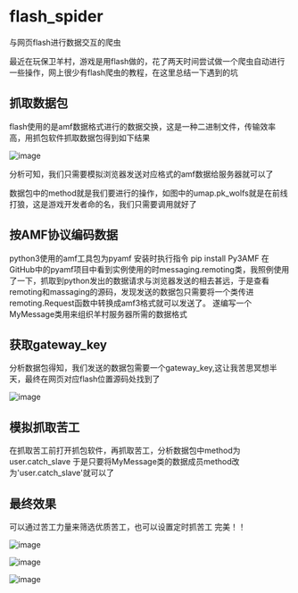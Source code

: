 # flash_spider

与网页flash进行数据交互的爬虫

最近在玩保卫羊村，游戏是用flash做的，花了两天时间尝试做一个爬虫自动进行一些操作，网上很少有flash爬虫的教程，在这里总结一下遇到的坑

## 抓取数据包
flash使用的是amf数据格式进行的数据交换，这是一种二进制文件，传输效率高，用抓包软件抓取数据包得到如下结果

![image](https://user-images.githubusercontent.com/72846399/131700342-02312242-5a31-4001-a3c2-09c4a0700b80.png)

分析可知，我们只需要模拟浏览器发送对应格式的amf数据给服务器就可以了

数据包中的method就是我们要进行的操作，如图中的umap.pk_wolfs就是在前线打狼，这是游戏开发者命的名，我们只需要调用就好了

## 按AMF协议编码数据

python3使用的amf工具包为pyamf
安装时执行指令
    pip install Py3AMF
在GitHub中的pyamf项目中看到实例使用的时messaging.remoting类，我照例使用了一下，抓取到python发出的数据请求与浏览器发送的相去甚远，于是查看remoting和massaging的源码，发现发送的数据包只需要将一个类传进remoting.Request函数中转换成amf3格式就可以发送了。
遂编写一个MyMessage类用来组织羊村服务器所需的数据格式

## 获取gateway_key

分析数据包得知，我们发送的数据包需要一个gateway_key,这让我苦思冥想半天，最终在网页对应flash位置源码处找到了

![image](https://user-images.githubusercontent.com/72846399/131704169-4c258df4-7c3b-4af5-941a-7f5fd5f718ad.png)


## 模拟抓取苦工

在抓取苦工前打开抓包软件，再抓取苦工，分析数据包中method为user.catch_slave
于是只要将MyMessage类的数据成员method改为'user.catch_slave'就可以了

## 最终效果

可以通过苦工力量来筛选优质苦工，也可以设置定时抓苦工
完美！！

![image](https://user-images.githubusercontent.com/72846399/131704534-766075e5-bfa3-40bc-b494-cbde7ff4991b.png)

![image](https://user-images.githubusercontent.com/72846399/131704617-10a65b38-3385-4f42-a62f-ba7c7eb0ae92.png)

![image](https://user-images.githubusercontent.com/72846399/131704843-3a1dd731-dd84-43ae-b8ce-fac79523f527.png)
